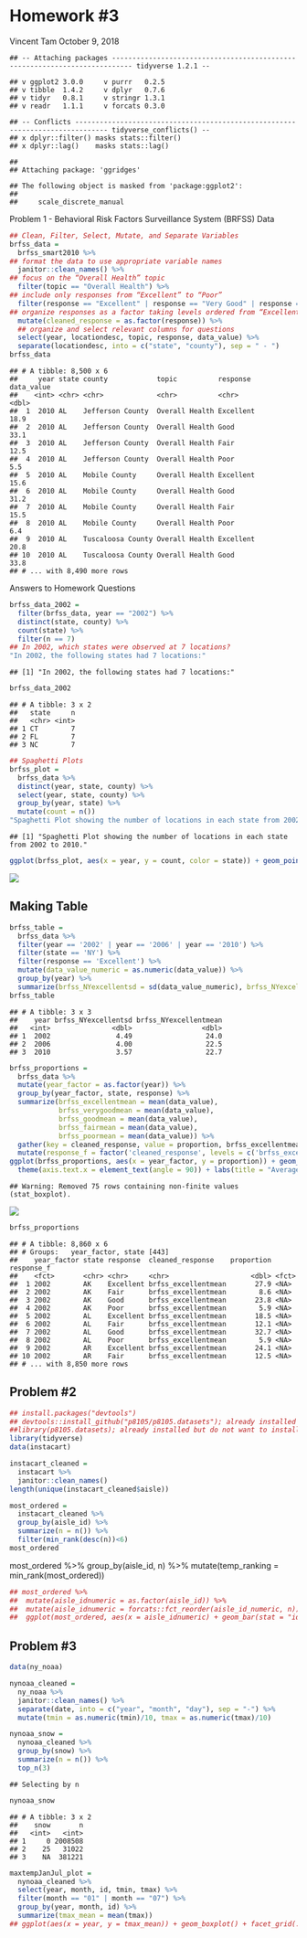 Homework \#3
================
Vincent Tam
October 9, 2018

    ## -- Attaching packages --------------------------------------------------------------------------- tidyverse 1.2.1 --

    ## v ggplot2 3.0.0     v purrr   0.2.5
    ## v tibble  1.4.2     v dplyr   0.7.6
    ## v tidyr   0.8.1     v stringr 1.3.1
    ## v readr   1.1.1     v forcats 0.3.0

    ## -- Conflicts ------------------------------------------------------------------------------ tidyverse_conflicts() --
    ## x dplyr::filter() masks stats::filter()
    ## x dplyr::lag()    masks stats::lag()

    ## 
    ## Attaching package: 'ggridges'

    ## The following object is masked from 'package:ggplot2':
    ## 
    ##     scale_discrete_manual

Problem 1 - Behavioral Risk Factors Surveillance System (BRFSS) Data

``` r
## Clean, Filter, Select, Mutate, and Separate Variables
brfss_data = 
  brfss_smart2010 %>%
## format the data to use appropriate variable names
  janitor::clean_names() %>%
## focus on the “Overall Health” topic
  filter(topic == "Overall Health") %>%
## include only responses from “Excellent” to “Poor”
  filter(response == "Excellent" | response == "Very Good" | response == "Good" | response == "Fair" | response == "Poor") %>%
## organize responses as a factor taking levels ordered from “Excellent” to “Poor”
  mutate(cleaned_response = as.factor(response)) %>%
  ## organize and select relevant columns for questions
  select(year, locationdesc, topic, response, data_value) %>%
  separate(locationdesc, into = c("state", "county"), sep = " - ")
brfss_data
```

    ## # A tibble: 8,500 x 6
    ##     year state county            topic          response  data_value
    ##    <int> <chr> <chr>             <chr>          <chr>          <dbl>
    ##  1  2010 AL    Jefferson County  Overall Health Excellent       18.9
    ##  2  2010 AL    Jefferson County  Overall Health Good            33.1
    ##  3  2010 AL    Jefferson County  Overall Health Fair            12.5
    ##  4  2010 AL    Jefferson County  Overall Health Poor             5.5
    ##  5  2010 AL    Mobile County     Overall Health Excellent       15.6
    ##  6  2010 AL    Mobile County     Overall Health Good            31.2
    ##  7  2010 AL    Mobile County     Overall Health Fair            15.5
    ##  8  2010 AL    Mobile County     Overall Health Poor             6.4
    ##  9  2010 AL    Tuscaloosa County Overall Health Excellent       20.8
    ## 10  2010 AL    Tuscaloosa County Overall Health Good            33.8
    ## # ... with 8,490 more rows

Answers to Homework Questions

``` r
brfss_data_2002 =
  filter(brfss_data, year == "2002") %>%
  distinct(state, county) %>%
  count(state) %>%
  filter(n == 7)
## In 2002, which states were observed at 7 locations?
"In 2002, the following states had 7 locations:" 
```

    ## [1] "In 2002, the following states had 7 locations:"

``` r
brfss_data_2002
```

    ## # A tibble: 3 x 2
    ##   state     n
    ##   <chr> <int>
    ## 1 CT        7
    ## 2 FL        7
    ## 3 NC        7

``` r
## Spaghetti Plots
brfss_plot = 
  brfss_data %>%
  distinct(year, state, county) %>%
  select(year, state, county) %>%
  group_by(year, state) %>%
  mutate(count = n())
"Spaghetti Plot showing the number of locations in each state from 2002 to 2010."
```

    ## [1] "Spaghetti Plot showing the number of locations in each state from 2002 to 2010."

``` r
ggplot(brfss_plot, aes(x = year, y = count, color = state)) + geom_point() + geom_line()
```

![](p8105_hw3_files/figure-markdown_github/Spaghetti%20Plotting-1.png)

Making Table
------------

``` r
brfss_table =   
  brfss_data %>%
  filter(year == '2002' | year == '2006' | year == '2010') %>%
  filter(state == 'NY') %>%
  filter(response == 'Excellent') %>%
  mutate(data_value_numeric = as.numeric(data_value)) %>%
  group_by(year) %>%
  summarize(brfss_NYexcellentsd = sd(data_value_numeric), brfss_NYexcellentmean = mean(data_value_numeric))
brfss_table
```

    ## # A tibble: 3 x 3
    ##    year brfss_NYexcellentsd brfss_NYexcellentmean
    ##   <int>               <dbl>                 <dbl>
    ## 1  2002                4.49                  24.0
    ## 2  2006                4.00                  22.5
    ## 3  2010                3.57                  22.7

``` r
brfss_proportions = 
  brfss_data %>%
  mutate(year_factor = as.factor(year)) %>%
  group_by(year_factor, state, response) %>%
  summarize(brfss_excellentmean = mean(data_value), 
            brfss_verygoodmean = mean(data_value), 
            brfss_goodmean = mean(data_value),
            brfss_fairmean = mean(data_value),
            brfss_poormean = mean(data_value)) %>%
  gather(key = cleaned_response, value = proportion, brfss_excellentmean:brfss_poormean) %>% 
  mutate(response_f = factor('cleaned_response', levels = c('brfss_excellentmean', 'brfss_verygoodmean', 'brfss_goodmean', 'brfss_fairmean', 'brfss_poormean')))
ggplot(brfss_proportions, aes(x = year_factor, y = proportion)) + geom_boxplot() + facet_grid(. ~ response_f) +
  theme(axis.text.x = element_text(angle = 90)) + labs(title = "Average Proportion per Response Category"  )
```

    ## Warning: Removed 75 rows containing non-finite values (stat_boxplot).

![](p8105_hw3_files/figure-markdown_github/Average%20Proportions-1.png)

``` r
brfss_proportions
```

    ## # A tibble: 8,860 x 6
    ## # Groups:   year_factor, state [443]
    ##    year_factor state response  cleaned_response    proportion response_f
    ##    <fct>       <chr> <chr>     <chr>                    <dbl> <fct>     
    ##  1 2002        AK    Excellent brfss_excellentmean       27.9 <NA>      
    ##  2 2002        AK    Fair      brfss_excellentmean        8.6 <NA>      
    ##  3 2002        AK    Good      brfss_excellentmean       23.8 <NA>      
    ##  4 2002        AK    Poor      brfss_excellentmean        5.9 <NA>      
    ##  5 2002        AL    Excellent brfss_excellentmean       18.5 <NA>      
    ##  6 2002        AL    Fair      brfss_excellentmean       12.1 <NA>      
    ##  7 2002        AL    Good      brfss_excellentmean       32.7 <NA>      
    ##  8 2002        AL    Poor      brfss_excellentmean        5.9 <NA>      
    ##  9 2002        AR    Excellent brfss_excellentmean       24.1 <NA>      
    ## 10 2002        AR    Fair      brfss_excellentmean       12.5 <NA>      
    ## # ... with 8,850 more rows

Problem \#2
-----------

``` r
## install.packages("devtools")
## devtools::install_github("p8105/p8105.datasets"); already installed but do not want to install every time
##library(p8105.datasets); already installed but do not want to install every time
library(tidyverse)
data(instacart)
```

``` r
instacart_cleaned =
  instacart %>%
  janitor::clean_names() 
length(unique(instacart_cleaned$aisle)) 
```

``` r
most_ordered =
  instacart_cleaned %>%
  group_by(aisle_id) %>%
  summarize(n = n()) %>%
  filter(min_rank(desc(n))<6)
most_ordered
```

most\_ordered %&gt;% group\_by(aisle\_id, n) %&gt;% mutate(temp\_ranking = min\_rank(most\_ordered))

``` r
## most_ordered %>%
##  mutate(aisle_idnumeric = as.factor(aisle_id)) %>%
##  mutate(aisle_idnumeric = forcats::fct_reorder(aisle_id_numeric, n)) %>%
##  ggplot(most_ordered, aes(x = aisle_idnumeric) + geom_bar(stat = "identity") + scale_x_discrete(drop = FALSE))
```

Problem \#3
-----------

``` r
data(ny_noaa)
```

``` r
nynoaa_cleaned = 
  ny_noaa %>% 
  janitor::clean_names() %>%
  separate(date, into = c("year", "month", "day"), sep = "-") %>% 
  mutate(tmin = as.numeric(tmin)/10, tmax = as.numeric(tmax)/10)
```

``` r
nynoaa_snow = 
  nynoaa_cleaned %>%
  group_by(snow) %>%
  summarize(n = n()) %>%
  top_n(3)
```

    ## Selecting by n

``` r
nynoaa_snow
```

    ## # A tibble: 3 x 2
    ##    snow       n
    ##   <int>   <int>
    ## 1     0 2008508
    ## 2    25   31022
    ## 3    NA  381221

``` r
maxtempJanJul_plot =
  nynoaa_cleaned %>%
  select(year, month, id, tmin, tmax) %>%
  filter(month == "01" | month == "07") %>%
  group_by(year, month, id) %>%
  summarize(tmax_mean = mean(tmax))
## ggplot(aes(x = year, y = tmax_mean)) + geom_boxplot() + facet_grid(.~month) 
```
